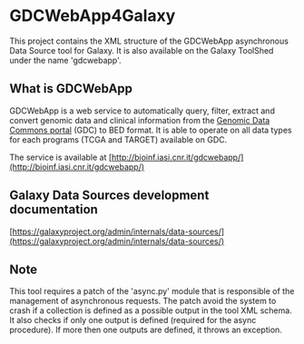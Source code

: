 # GDCWebApp4Galaxy
This project contains the XML structure of the GDCWebApp asynchronous Data Source tool for Galaxy.
It is also available on the Galaxy ToolShed under the name 'gdcwebapp'.

## What is GDCWebApp
GDCWebApp is a web service to automatically query, filter, extract and convert genomic data and clinical information from the [Genomic Data Commons portal](https://gdc.cancer.gov/) (GDC) to BED format. It is able to operate on all data types for each programs (TCGA and TARGET) available on GDC.

The service is available at [http://bioinf.iasi.cnr.it/gdcwebapp/](http://bioinf.iasi.cnr.it/gdcwebapp/)

## Galaxy Data Sources development documentation
[https://galaxyproject.org/admin/internals/data-sources/](https://galaxyproject.org/admin/internals/data-sources/)

## Note
This tool requires a patch of the 'async.py' module that is responsible of the management of asynchronous requests.
The patch avoid the system to crash if a collection is defined as a possible output in the tool XML schema. 
It also checks if only one output is defined (required for the async procedure). If more then one outputs are defined, it throws an exception.

